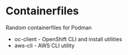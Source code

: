 # Containerfiles
Random containerfiles for Podman


- oc-client - OpenShift CLI and install utilities
- aws-cli - AWS CLI utility

